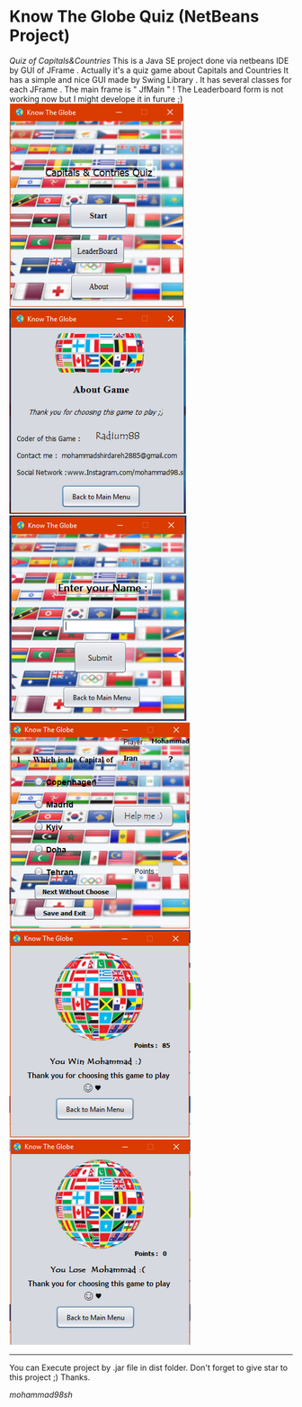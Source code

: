 # Know The Globe Quiz (NetBeans Project) #
_Quiz of Capitals&Countries_
This is a Java SE project done via netbeans IDE by GUI of JFrame .
Actually it's a quiz game about Capitals and Countries 
It has a simple and nice GUI made by Swing Library .
It has several classes for each JFrame . The main frame is " JfMain " !
The Leaderboard form is not working now but I might develope it in furure ;)
![Alt text](https://github.com/mohammad98sh/KnowTheGlobe_JavaSE1/blob/master/P1.PNG?raw=true)
![Alt text](https://github.com/mohammad98sh/KnowTheGlobe_JavaSE1/blob/master/p2.PNG?raw=true)
![Alt text](https://github.com/mohammad98sh/KnowTheGlobe_JavaSE1/blob/master/p3.PNG?raw=true)
![Alt text](https://github.com/mohammad98sh/KnowTheGlobe_JavaSE1/blob/master/p4.PNG?raw=true)
![Alt text](https://github.com/mohammad98sh/KnowTheGlobe_JavaSE1/blob/master/p5.PNG?raw=true)
![Alt text](https://github.com/mohammad98sh/KnowTheGlobe_JavaSE1/blob/master/p6.PNG?raw=true)
_____________
You can Execute project by .jar file in dist folder.
Don't forget to give star to this project ;)
Thanks.

_mohammad98sh_

